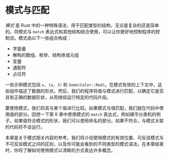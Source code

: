 # 模式与匹配

_模式_ 是 Rust 中的一种特殊语法，用于匹配类型的结构，无论是复杂的还是简单的。将模式与 `match` 表达式和其他结构结合使用，可以让你更好地控制程序的控制流。模式由以下一些组合构成：

- 字面量
- 解构的数组、枚举、结构体或元组
- 变量
- 通配符
- 占位符

一些示例模式包括 `x`、`(a, 3)` 和 `Some(Color::Red)`。在模式有效的上下文中，这些组件描述了数据的形状。然后，我们的程序将值与模式进行匹配，以确定它是否具有正确的数据形状，从而继续运行特定的代码片段。

要使用模式，我们将其与某个值进行比较。如果模式与值匹配，我们就在代码中使用值的部分。回想一下第 6 章中使用模式的 `match` 表达式，例如硬币分类机的例子。如果值符合模式的形状，我们可以使用命名的部分。如果不符合，与模式关联的代码将不会运行。

本章是关于模式相关内容的参考。我们将介绍使用模式的有效位置、可反驳模式与不可反驳模式之间的区别，以及你可能会看到的不同类型的模式语法。在本章结束时，你将了解如何使用模式以清晰的方式表达许多概念。